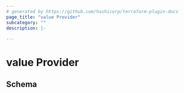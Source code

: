 ```yaml
---
# generated by https://github.com/hashicorp/terraform-plugin-docs
page_title: "value Provider"
subcategory: ""
description: |-
  
---
```


# value Provider





<!-- schema generated by tfplugindocs -->
## Schema

